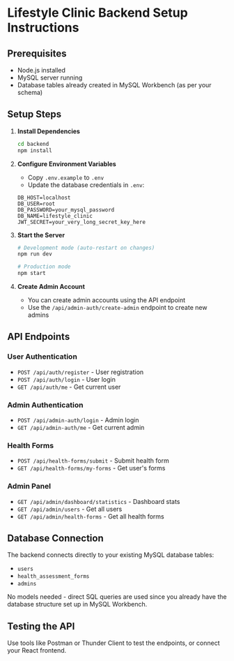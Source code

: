 # Lifestyle Clinic Backend Setup Instructions

## Prerequisites
- Node.js installed
- MySQL server running
- Database tables already created in MySQL Workbench (as per your schema)

## Setup Steps

1. **Install Dependencies**
   ```bash
   cd backend
   npm install
   ```

2. **Configure Environment Variables**
   - Copy `.env.example` to `.env`
   - Update the database credentials in `.env`:
   ```env
   DB_HOST=localhost
   DB_USER=root
   DB_PASSWORD=your_mysql_password
   DB_NAME=lifestyle_clinic
   JWT_SECRET=your_very_long_secret_key_here
   ```

3. **Start the Server**
   ```bash
   # Development mode (auto-restart on changes)
   npm run dev
   
   # Production mode
   npm start
   ```

4. **Create Admin Account**
   - You can create admin accounts using the API endpoint
   - Use the `/api/admin-auth/create-admin` endpoint to create new admins

## API Endpoints

### User Authentication
- `POST /api/auth/register` - User registration
- `POST /api/auth/login` - User login
- `GET /api/auth/me` - Get current user

### Admin Authentication  
- `POST /api/admin-auth/login` - Admin login
- `GET /api/admin-auth/me` - Get current admin

### Health Forms
- `POST /api/health-forms/submit` - Submit health form
- `GET /api/health-forms/my-forms` - Get user's forms

### Admin Panel
- `GET /api/admin/dashboard/statistics` - Dashboard stats
- `GET /api/admin/users` - Get all users
- `GET /api/admin/health-forms` - Get all health forms

## Database Connection
The backend connects directly to your existing MySQL database tables:
- `users`
- `health_assessment_forms` 
- `admins`

No models needed - direct SQL queries are used since you already have the database structure set up in MySQL Workbench.

## Testing the API
Use tools like Postman or Thunder Client to test the endpoints, or connect your React frontend.
